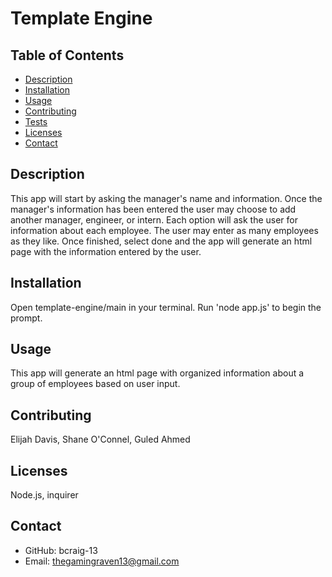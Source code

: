 # Template Engine

## Table of Contents
* [Description](#description)
* [Installation](#installation)
* [Usage](#usage)
* [Contributing](#contributing)
* [Tests](#tests)
* [Licenses](#licenses)
* [Contact](#contact)
    
## Description
This app will start by asking the manager's name and information. Once the manager's information has been entered the user may choose to add another manager, engineer, or intern. Each option will ask the user for information about each employee. The user may enter as many employees as they like. Once finished, select done and the app will generate an html page with the information entered by the user.
## Installation
Open template-engine/main in your terminal. Run 'node app.js' to begin the prompt.
## Usage
This app will generate an html page with organized information about a group of employees based on user input.
## Contributing
Elijah Davis, Shane O'Connel, Guled Ahmed
## Licenses
Node.js, inquirer
## Contact
* GitHub: bcraig-13
* Email: thegamingraven13@gmail.com